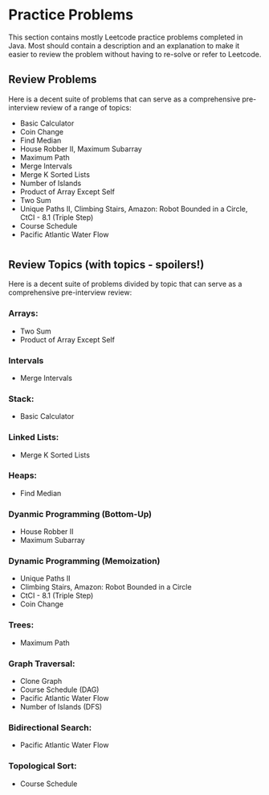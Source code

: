 # Practice Problems

This section contains mostly Leetcode practice problems completed in Java. Most should contain a description and an explanation to make it easier to review the problem without having to re-solve or refer to Leetcode.

## Review Problems
Here is a decent suite of problems that can serve as a comprehensive pre-interview review of a range of topics:
- Basic Calculator
- Coin Change
- Find Median
- House Robber II, Maximum Subarray
- Maximum Path
- Merge Intervals
- Merge K Sorted Lists
- Number of Islands
- Product of Array Except Self
- Two Sum
- Unique Paths II, Climbing Stairs, Amazon: Robot Bounded in a Circle, CtCI - 8.1 (Triple Step)
- Course Schedule
- Pacific Atlantic Water Flow


#
## Review Topics (with topics - spoilers!)
Here is a decent suite of problems divided by topic that can serve as a comprehensive pre-interview review:
### Arrays:
- Two Sum
- Product of Array Except Self
### Intervals
- Merge Intervals
### Stack:
- Basic Calculator
### Linked Lists:
- Merge K Sorted Lists
### Heaps:
- Find Median
### Dyanmic Programming (Bottom-Up)
- House Robber II
- Maximum Subarray
### Dynamic Programming (Memoization)
- Unique Paths II
- Climbing Stairs, Amazon: Robot Bounded in a Circle
- CtCI - 8.1 (Triple Step)
- Coin Change
### Trees:
- Maximum Path
### Graph Traversal:
- Clone Graph
- Course Schedule (DAG)
- Pacific Atlantic Water Flow
- Number of Islands (DFS)
### Bidirectional Search: 
- Pacific Atlantic Water Flow
### Topological Sort:
- Course Schedule